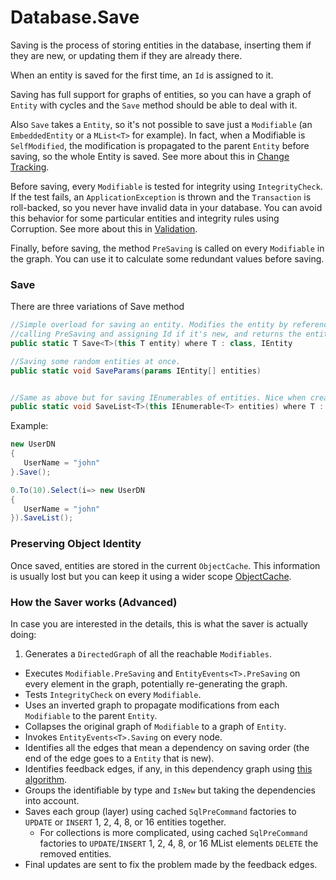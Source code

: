 # Database.Save

Saving is the process of storing entities in the database, inserting them if they are new, or updating them if they are already there. 

When an entity is saved for the first time, an `Id` is assigned to it. 

Saving has full support for graphs of entities, so you can have a graph of `Entity` with cycles and the `Save` method should be able to deal with it. 

Also `Save` takes a `Entity`, so it's not possible to save just a `Modifiable` (an `EmbeddedEntity` or a `MList<T>` for example). In fact, when a Modifiable is `SelfModified`, the modification is propagated to the parent `Entity` before saving, so the whole Entity is saved. See more about this in [Change Tracking](../Signum.Entities/ChangeTracking.md).

Before saving, every `Modifiable` is tested for integrity using `IntegrityCheck`. If the test fails, an `ApplicationException` is thrown and the `Transaction` is roll-backed, so you never have invalid data in your database. You can avoid this behavior for some particular entities and integrity rules using Corruption. See more about this in [Validation](../Signum.Entities/Validation.md).

Finally, before saving, the method `PreSaving` is called on every `Modifiable` in the graph. You can use it to calculate some redundant values before saving.

### Save

There are three variations of Save method

```C#
//Simple overload for saving an entity. Modifies the entity by reference, 
//calling PreSaving and assigning Id if it's new, and returns the entity itself.   
public static T Save<T>(this T entity) where T : class, IEntity

//Saving some random entities at once. 
public static void SaveParams(params IEntity[] entities)


//Same as above but for saving IEnumerables of entities. Nice when creating entities using Linq queries. 
public static void SaveList<T>(this IEnumerable<T> entities) where T : class, IEntity
```

Example: 

```C#
new UserDN
{
   UserName = "john"
}.Save();

0.To(10).Select(i=> new UserDN
{
   UserName = "john"
}).SaveList();
```

### Preserving Object Identity

Once saved, entities are stored in the current `ObjectCache`. This information is usually lost but you can keep it using a wider scope [ObjectCache](ObjectCache.md). 

### How the Saver works (Advanced)

In case you are interested in the details, this is what the saver is actually doing: 

1. Generates a `DirectedGraph` of all the reachable `Modifiables`.
* Executes `Modifiable.PreSaving` and `EntityEvents<T>.PreSaving` on every element in the graph, potentially re-generating the graph. 
* Tests `IntegrityCheck` on every `Modifiable`.
* Uses an inverted graph to propagate modifications from each `Modifiable` to the parent `Entity`.
* Collapses the original graph of `Modifiable` to a graph of `Entity`.
* Invokes `EntityEvents<T>.Saving` on every node. 
* Identifies all the edges that mean a dependency on saving order (the end of the edge goes to a `Entity` that is new).
* Identifies feedback edges, if any, in this dependency graph using [this algorithm](http://www.cs.stonybrook.edu/~algorith/files/feedback-set.shtml).
* Groups the identifiable by type and `IsNew` but taking the dependencies into account.
* Saves each group (layer) using cached `SqlPreCommand` factories to `UPDATE` or `INSERT` 1, 2, 4, 8, or 16 entities together.
	* For collections is more complicated, using cached `SqlPreCommand` factories to `UPDATE`/`INSERT`  1, 2, 4, 8, or 16 MList elements `DELETE` the removed entities. 
* Final updates are sent to fix the problem made by the feedback edges. 
